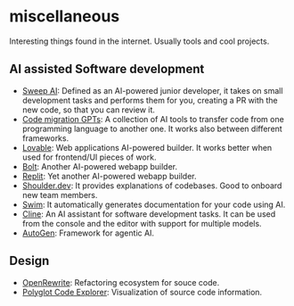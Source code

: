 # miscellaneous
Interesting things found in the internet. Usually tools and cool projects.

## AI assisted Software development

* [Sweep AI](https://sweep.dev/): Defined as an AI-powered junior developer, it takes on small development tasks and performs them for you, creating a PR with the new code, so that you can review it.
* [Code migration GPTs](https://www.yeschat.ai/tag/Code-Migration): A collection of AI tools to transfer code from one programming language to another one. It works also between different frameworks.
* [Lovable](https://lovable.dev/): Web applications AI-powered builder. It works better when used for frontend/UI pieces of work.
* [Bolt](https://bolt.new/): Another AI-powered webapp builder.
* [Replit](https://replit.com/): Yet another AI-powered webapp builder.
* [Shoulder.dev](https://shoulder.dev/): It provides explanations of codebases. Good to onboard new team members.
* [Swim](https://swimm.io/): It automatically generates documentation for your code using AI.
* [Cline](https://github.com/cline/cline): An AI assistant for software development tasks. It can be used from the console and the editor with support for multiple models.
* [AutoGen](https://microsoft.github.io/autogen/0.2/): Framework for agentic AI.

## Design
* [OpenRewrite](https://docs.openrewrite.org/): Refactoring ecosystem for souce code.
* [Polyglot Code Explorer](https://polyglot.korny.info/tools/explorer/description/): Visualization of source code information.
